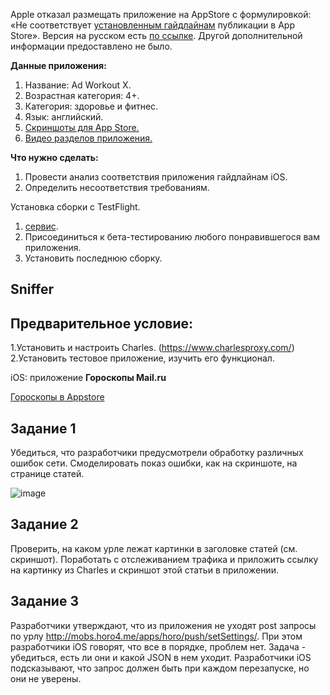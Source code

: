 
Apple отказал размещать приложение на AppStore с формулировкой:
«Не соответствует [установленным гайдлайнам](https://developer.apple.com/app-store/review/guidelines/) публикации в App Store». Версия на русском есть [по ссылке](https://habr.com/ru/post/574850/).
Другой дополнительной информации предоставлено не было.

**Данные приложения:**

1. Название: Ad Workout X.
2. Возрастная категория: 4+.
3. Категория: здоровье и фитнес.
4. Язык: английский.
5. [Cкриншоты для App Store.](https://drive.google.com/drive/folders/1BJdfyQA8RDdcTpHRlBrtUBbfP8ykeaX4?usp=sharing)
6. [Видео разделов приложения.](https://drive.google.com/file/d/1KRT1ALUpJuS-MHwxzYoI8_9q5KZcZwTJ/view?usp=sharing)

**Что нужно сделать:** 

1. Провести  анализ соответствия приложения гайдлайнам iOS. 
2. Определить несоответствия требованиям.



Установка сборки с TestFlight. 

1. [сервис](https://departures.to/).
2. Присоединиться к бета-тестированию любого понравившегося вам приложения.
3. Установить последнюю сборку.


## Sniffer


## Предварительное условие:

1.Установить и настроить Charles.
(https://www.charlesproxy.com/) 
2.Установить тестовое приложение, изучить его функционал.

iOS: приложение **Гороскопы Mail.ru**

[Гороскопы в Appstore](https://apps.apple.com/ru/app/%D1%82%D0%BE%D1%87%D0%BD%D1%8B%D0%B9-%D0%B3%D0%BE%D1%80%D0%BE%D1%81%D0%BA%D0%BE%D0%BF-%D0%BD%D0%B0-%D0%BA%D0%B0%D0%B6%D0%B4%D1%8B%D0%B9-%D0%B4%D0%B5%D0%BD%D1%8C/id840135049)


## Задание 1 

Убедиться, что разработчики предусмотрели обработку различных ошибок сети.
Смоделировать показ ошибки, как на скриншоте, на странице статей.

![image](https://user-images.githubusercontent.com/43470121/166106412-dbca48fe-e4a2-43cb-9344-1676a962ee06.png)


## Задание 2

Проверить, на каком урле лежат картинки в заголовке статей (см. скриншот). Поработать с отслеживанием трафика и приложить ссылку на картинку из Charles и скриншот этой статьи в приложении.


## Задание 3


Разработчики утверждают, что из приложения не уходят post запросы по урлу http://mobs.horo4.me/apps/horo/push/setSettings/. При этом разработчики iOS говорят, что все в порядке, проблем нет. Задача - убедиться, есть ли они и какой JSON в нем уходит.
Разработчики iOS подсказывают, что запрос должен быть при каждом перезапуске, но они не уверены.
